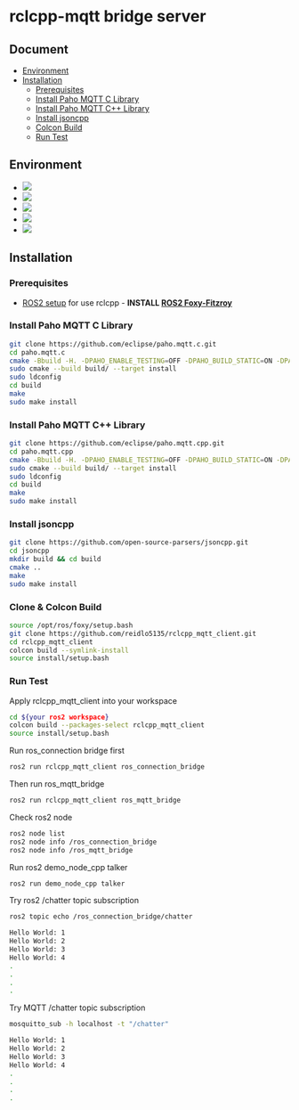 # rclcpp-mqtt bridge server

## Document
  - [Environment](#environment)
  - [Installation](#installation)
    - [Prerequisites](#prerequisites)
    - [Install Paho MQTT C Library](#install-paho-mqtt-c-library)
    - [Install Paho MQTT C++ Library](#install-paho-mqtt-c-library-1)
    - [Install jsoncpp](#install-jsoncpp)
    - [Colcon Build](#clone--colcon-build)
    - [Run Test](#run-test)

## Environment
* <img src="https://img.shields.io/badge/cpp-magenta?style=for-the-badge&logo=cplusplus&logoColor=white">
* <img src="https://img.shields.io/badge/cmake-064F8C?style=for-the-badge&logo=cmake&logoColor=white">
* <img src="https://img.shields.io/badge/mqtt-660066?style=for-the-badge&logo=mqtt&logoColor=white">
* <img src="https://img.shields.io/badge/ROS2-22314E?style=for-the-badge&logo=ros&logoColor=white">
* <img src="https://img.shields.io/badge/ubuntu-E95420?style=for-the-badge&logo=ubuntu&logoColor=white">

## Installation

### Prerequisites
- [ROS2 setup](https://index.ros.org/doc/ros2/Installation/) for use rclcpp -
  **INSTALL [ROS2 Foxy-Fitzroy](https://docs.ros.org/en/foxy/Installation/Ubuntu-Install-Debians.html)**

### Install Paho MQTT C Library
```bash
git clone https://github.com/eclipse/paho.mqtt.c.git
cd paho.mqtt.c
cmake -Bbuild -H. -DPAHO_ENABLE_TESTING=OFF -DPAHO_BUILD_STATIC=ON -DPAHO_WITH_SSL=ON -DPAHO_HIGH_PERFORMANCE=ON
sudo cmake --build build/ --target install
sudo ldconfig
cd build
make
sudo make install
```

### Install Paho MQTT C++ Library
```bash
git clone https://github.com/eclipse/paho.mqtt.cpp.git
cd paho.mqtt.cpp
cmake -Bbuild -H. -DPAHO_ENABLE_TESTING=OFF -DPAHO_BUILD_STATIC=ON -DPAHO_WITH_SSL=ON -DPAHO_HIGH_PERFORMANCE=ON
sudo cmake --build build/ --target install
sudo ldconfig
cd build
make
sudo make install
```

### Install jsoncpp
```bash
git clone https://github.com/open-source-parsers/jsoncpp.git
cd jsoncpp
mkdir build && cd build
cmake ..
make
sudo make install
```

### Clone & Colcon Build
```bash
source /opt/ros/foxy/setup.bash
git clone https://github.com/reidlo5135/rclcpp_mqtt_client.git
cd rclcpp_mqtt_client
colcon build --symlink-install
source install/setup.bash
```

### Run Test
Apply rclcpp_mqtt_client into your workspace
```bash
cd ${your ros2 workspace}
colcon build --packages-select rclcpp_mqtt_client
source install/setup.bash
```

Run ros_connection bridge first
```bash
ros2 run rclcpp_mqtt_client ros_connection_bridge
```

Then run ros_mqtt_bridge
```bash
ros2 run rclcpp_mqtt_client ros_mqtt_bridge
```

Check ros2 node
```bash
ros2 node list
ros2 node info /ros_connection_bridge
ros2 node info /ros_mqtt_bridge
```
Run ros2 demo_node_cpp talker
```bash
ros2 run demo_node_cpp talker
```

Try ros2 /chatter topic subscription
```bash
ros2 topic echo /ros_connection_bridge/chatter

Hello World: 1
Hello World: 2
Hello World: 3
Hello World: 4
.
.
.
.
```

Try MQTT /chatter topic subscription
```bash
mosquitto_sub -h localhost -t "/chatter"

Hello World: 1
Hello World: 2
Hello World: 3
Hello World: 4
.
.
.
.
```